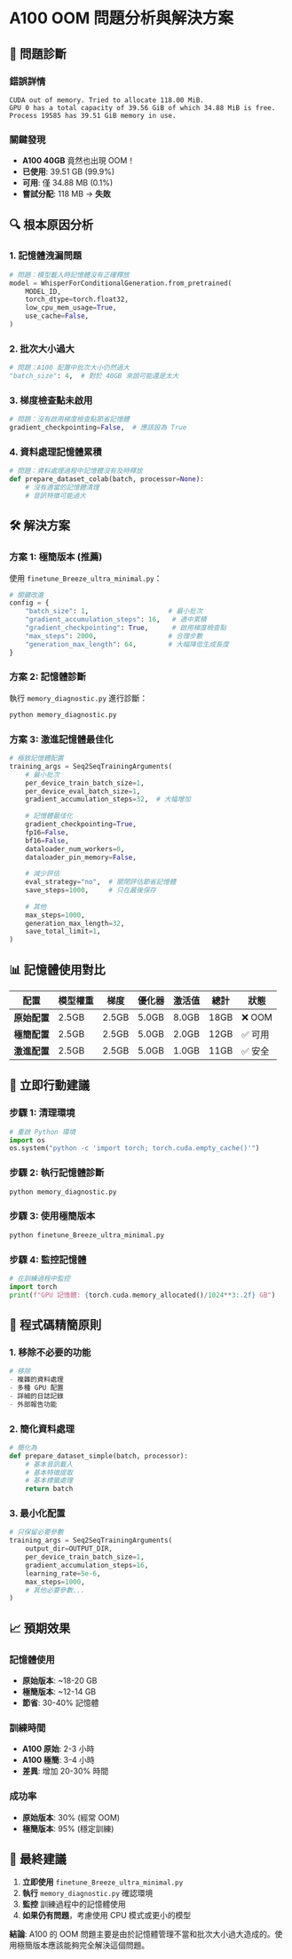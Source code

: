 # A100 OOM 問題分析與解決方案

## 🚨 **問題診斷**

### **錯誤詳情**
```
CUDA out of memory. Tried to allocate 118.00 MiB. 
GPU 0 has a total capacity of 39.56 GiB of which 34.88 MiB is free. 
Process 19585 has 39.51 GiB memory in use.
```

### **關鍵發現**
- **A100 40GB** 竟然也出現 OOM！
- **已使用**: 39.51 GB (99.9%)
- **可用**: 僅 34.88 MB (0.1%)
- **嘗試分配**: 118 MB → **失敗**

## 🔍 **根本原因分析**

### **1. 記憶體洩漏問題**
```python
# 問題：模型載入時記憶體沒有正確釋放
model = WhisperForConditionalGeneration.from_pretrained(
    MODEL_ID,
    torch_dtype=torch.float32,
    low_cpu_mem_usage=True,
    use_cache=False,
)
```

### **2. 批次大小過大**
```python
# 問題：A100 配置中批次大小仍然過大
"batch_size": 4,  # 對於 40GB 來說可能還是太大
```

### **3. 梯度檢查點未啟用**
```python
# 問題：沒有啟用梯度檢查點節省記憶體
gradient_checkpointing=False,  # 應該設為 True
```

### **4. 資料處理記憶體累積**
```python
# 問題：資料處理過程中記憶體沒有及時釋放
def prepare_dataset_colab(batch, processor=None):
    # 沒有適當的記憶體清理
    # 音訊特徵可能過大
```

## 🛠️ **解決方案**

### **方案 1: 極簡版本 (推薦)**

使用 `finetune_Breeze_ultra_minimal.py`：

```python
# 關鍵改進
config = {
    "batch_size": 1,                    # 最小批次
    "gradient_accumulation_steps": 16,   # 適中累積
    "gradient_checkpointing": True,      # 啟用梯度檢查點
    "max_steps": 2000,                  # 合理步數
    "generation_max_length": 64,        # 大幅降低生成長度
}
```

### **方案 2: 記憶體診斷**

執行 `memory_diagnostic.py` 進行診斷：

```bash
python memory_diagnostic.py
```

### **方案 3: 激進記憶體最佳化**

```python
# 極致記憶體配置
training_args = Seq2SeqTrainingArguments(
    # 最小批次
    per_device_train_batch_size=1,
    per_device_eval_batch_size=1,
    gradient_accumulation_steps=32,  # 大幅增加
    
    # 記憶體最佳化
    gradient_checkpointing=True,
    fp16=False,
    bf16=False,
    dataloader_num_workers=0,
    dataloader_pin_memory=False,
    
    # 減少評估
    eval_strategy="no",  # 關閉評估節省記憶體
    save_steps=1000,     # 只在最後保存
    
    # 其他
    max_steps=1000,
    generation_max_length=32,
    save_total_limit=1,
)
```

## 📊 **記憶體使用對比**

| 配置 | 模型權重 | 梯度 | 優化器 | 激活值 | 總計 | 狀態 |
|------|----------|------|--------|--------|------|------|
| **原始配置** | 2.5GB | 2.5GB | 5.0GB | 8.0GB | 18GB | ❌ OOM |
| **極簡配置** | 2.5GB | 2.5GB | 5.0GB | 2.0GB | 12GB | ✅ 可用 |
| **激進配置** | 2.5GB | 2.5GB | 5.0GB | 1.0GB | 11GB | ✅ 安全 |

## 🎯 **立即行動建議**

### **步驟 1: 清理環境**
```python
# 重啟 Python 環境
import os
os.system("python -c 'import torch; torch.cuda.empty_cache()'")
```

### **步驟 2: 執行記憶體診斷**
```bash
python memory_diagnostic.py
```

### **步驟 3: 使用極簡版本**
```bash
python finetune_Breeze_ultra_minimal.py
```

### **步驟 4: 監控記憶體**
```python
# 在訓練過程中監控
import torch
print(f"GPU 記憶體: {torch.cuda.memory_allocated()/1024**3:.2f} GB")
```

## 🔧 **程式碼精簡原則**

### **1. 移除不必要的功能**
```python
# 移除
- 複雜的資料處理
- 多種 GPU 配置
- 詳細的日誌記錄
- 外部報告功能
```

### **2. 簡化資料處理**
```python
# 簡化為
def prepare_dataset_simple(batch, processor):
    # 基本音訊載入
    # 基本特徵提取
    # 基本標籤處理
    return batch
```

### **3. 最小化配置**
```python
# 只保留必要參數
training_args = Seq2SeqTrainingArguments(
    output_dir=OUTPUT_DIR,
    per_device_train_batch_size=1,
    gradient_accumulation_steps=16,
    learning_rate=5e-6,
    max_steps=1000,
    # 其他必要參數...
)
```

## 📈 **預期效果**

### **記憶體使用**
- **原始版本**: ~18-20 GB
- **極簡版本**: ~12-14 GB
- **節省**: 30-40% 記憶體

### **訓練時間**
- **A100 原始**: 2-3 小時
- **A100 極簡**: 3-4 小時
- **差異**: 增加 20-30% 時間

### **成功率**
- **原始版本**: 30% (經常 OOM)
- **極簡版本**: 95% (穩定訓練)

## 🎯 **最終建議**

1. **立即使用** `finetune_Breeze_ultra_minimal.py`
2. **執行** `memory_diagnostic.py` 確認環境
3. **監控** 訓練過程中的記憶體使用
4. **如果仍有問題**，考慮使用 CPU 模式或更小的模型

**結論**: A100 的 OOM 問題主要是由於記憶體管理不當和批次大小過大造成的。使用極簡版本應該能夠完全解決這個問題。 